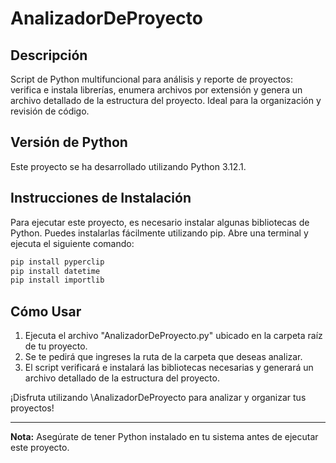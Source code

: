 # AnalizadorDeProyecto

## Descripción
Script de Python multifuncional para análisis y reporte de proyectos: verifica e instala librerías, enumera archivos por extensión y genera un archivo detallado de la estructura del proyecto. Ideal para la organización y revisión de código.

## Versión de Python
Este proyecto se ha desarrollado utilizando Python 3.12.1.

## Instrucciones de Instalación
Para ejecutar este proyecto, es necesario instalar algunas bibliotecas de Python. Puedes instalarlas fácilmente utilizando pip. Abre una terminal y ejecuta el siguiente comando:

```bash
pip install pyperclip  
pip install datetime
pip install importlib
```

## Cómo Usar
1. Ejecuta el archivo "AnalizadorDeProyecto.py" ubicado en la carpeta raíz de tu proyecto.
2. Se te pedirá que ingreses la ruta de la carpeta que deseas analizar.
3. El script verificará e instalará las bibliotecas necesarias y generará un archivo detallado de la estructura del proyecto.



¡Disfruta utilizando \AnalizadorDeProyecto para analizar y organizar tus proyectos!

---

**Nota:** Asegúrate de tener Python instalado en tu sistema antes de ejecutar este proyecto.
